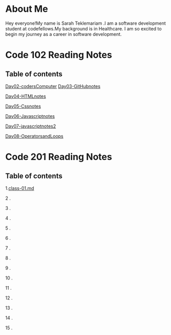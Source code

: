 # About Me

Hey everyone!My name is Sarah Teklemariam .I am a software development student at codefellows.My background is in Healthcare. I am so excited to begin my journey as a career in software development. 

# Code 102 Reading Notes

## Table of contents

<!-- [Day02-codersComputer](https://sarahtek.github.io/reading-notes/codersComputer) -->
[Day02-codersComputer](./Day02-codersComputer.md)
[Day03-GitHubnotes](./Day03-GitHubnotes)

[Day04-HTMLnotes](./Day04-HTMLnotes.md)

[Day05-Cssnotes](./Day05-CSSnotes.md)

[Day06-Javascriptnotes](./Day05-JavascriptNotes.md)

[Day07-javascriptnotes2](./Day07-javascript.md)

[Day08-OperatorsandLoops](./Day08-OperatorsandLoops.md)




# Code 201 Reading Notes

## Table of contents


1.[class-01.md](./class-01.md)

2 .

3 .

4 .

5 .

6 .

7 .

8 .

9 .

10 .

11 .

12 .

13 .

14 .

15 .

